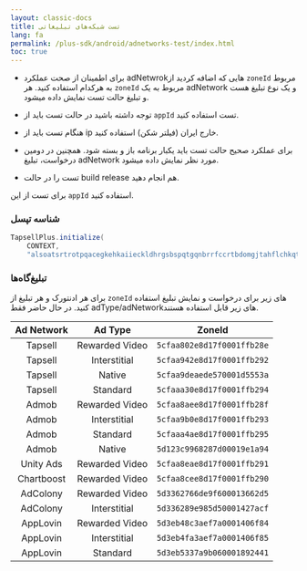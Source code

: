```yaml
---
layout: classic-docs
title: تست شبکه‌های تبلیغاتی
lang: fa
permalink: /plus-sdk/android/adnetworks-test/index.html
toc: true
---
```

* برای اطمینان از صحت عملکرد adNetwrokهایی که اضافه کردید از `zoneId` مربوط به هرکدام استفاده کنید. هر `zoneId` مربوط به یک adNetwork و یک نوع تبلیغ هست و تبلیغ حالت تست نمایش داده میشود.

* توجه داشته باشید در حالت تست باید از `appId` تست استفاده کنید.

* هنگام تست باید از ip خارج ایران (فیلتر شکن) استفاده کنید.

* برای عملکرد صحیح حالت تست باید یکبار برنامه باز و بسته شود. همچنین در دومین درخواست، تبلیغ  adNetwork مورد نظر نمایش داده میشود.

* تست را در حالت build release هم انجام دهید.

برای تست از این `appId` استفاده کنید.

### شناسه تپسل

```java
TapsellPlus.initialize(
    CONTEXT,
    "alsoatsrtrotpqacegkehkaiieckldhrgsbspqtgqnbrrfccrtbdomgjtahflchkqtqosa");
```

### تبلیغ‌گاه‌ها

برای هر ادنتورک و هر تبلیغ از `zoneId` های زیر برای درخواست و نمایش تبلیغ استفاده کنید. در حال حاضر فقط adType/adNetworkهای زیر قابل استفاده هستند.

|        Ad Network      |              Ad Type              |ZoneId
|:------------:|:----------------------------:|:----------------------------:|
|     Tapsell     |     Rewarded Video    | `5cfaa802e8d17f0001ffb28e`|
|     Tapsell    |    Interstitial    |`5cfaa942e8d17f0001ffb292`|
| Tapsell |  Native  |`5cfaa9deaede570001d5553a`|
|  Tapsell | Standard |`5cfaaa30e8d17f0001ffb294`|
|    Admob    |    Rewarded Video   |`5cfaa8aee8d17f0001ffb28f`|
|    Admob    |     Interstitial     |`5cfaa9b0e8d17f0001ffb293`|
|    Admob    |     Standard     |`5cfaaa4ae8d17f0001ffb295`|
|    Admob    |     Native     |`5d123c9968287d00019e1a94`|
|    Unity Ads    |     Rewarded Video     |`5cfaa8eae8d17f0001ffb291`|
|    Chartboost    |     Rewarded Video     |`5cfaa8cee8d17f0001ffb290`|
|    AdColony    |     Rewarded Video     |`5d3362766de9f600013662d5`|
|    AdColony    |     Interstitial     |`5d336289e985d50001427acf`|
|    AppLovin    |     Rewarded Video     |`5d3eb48c3aef7a0001406f84`|
|    AppLovin    |     Interstitial     |`5d3eb4fa3aef7a0001406f85`|
|    AppLovin    |     Standard     |`5d3eb5337a9b060001892441`|
